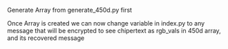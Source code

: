 Generate Array from generate_450d.py first

Once Array is created we can now change variable in index.py to any message that will be encrypted to see chipertext as rgb_vals in 450d array, and its recovered message

